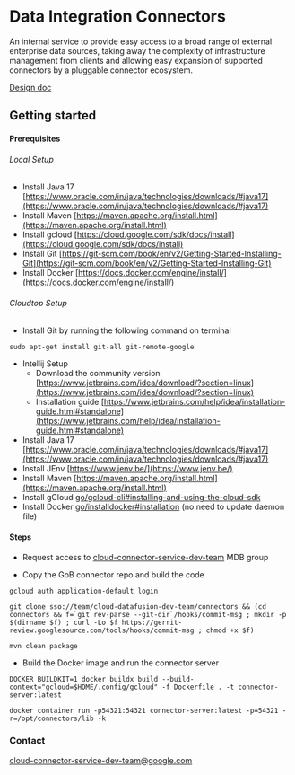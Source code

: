 # Data Integration Connectors

An internal service to provide easy access to a broad range of external enterprise data sources, taking away the complexity of infrastructure management from clients and allowing easy expansion of supported connectors by a pluggable connector ecosystem.

[Design doc](http://go/data-connectors-design)

## Getting started

#### Prerequisites
###### Local Setup
* Install Java 17 [https://www.oracle.com/in/java/technologies/downloads/#java17](https://www.oracle.com/in/java/technologies/downloads/#java17)
* Install Maven [https://maven.apache.org/install.html](https://maven.apache.org/install.html)
* Install gcloud [https://cloud.google.com/sdk/docs/install](https://cloud.google.com/sdk/docs/install)
* Install Git [https://git-scm.com/book/en/v2/Getting-Started-Installing-Git](https://git-scm.com/book/en/v2/Getting-Started-Installing-Git)
* Install Docker [https://docs.docker.com/engine/install/](https://docs.docker.com/engine/install/)

###### Cloudtop Setup
* Install Git by running the following command on terminal
```
sudo apt-get install git-all git-remote-google
```
* Intellij Setup 
  * Download the community version [https://www.jetbrains.com/idea/download/?section=linux](https://www.jetbrains.com/idea/download/?section=linux)
  * Installation guide [https://www.jetbrains.com/help/idea/installation-guide.html#standalone](https://www.jetbrains.com/help/idea/installation-guide.html#standalone)
* Install Java 17 [https://www.oracle.com/in/java/technologies/downloads/#java17](https://www.oracle.com/in/java/technologies/downloads/#java17)
* Install JEnv [https://www.jenv.be/](https://www.jenv.be/)
* Install Maven [https://maven.apache.org/install.html](https://maven.apache.org/install.html)
* Install gCloud [go/gcloud-cli#installing-and-using-the-cloud-sdk](https://g3doc.corp.google.com/company/teams/cloud-sdk/cli/index.md?cl=head#installing-and-using-the-cloud-sdk)
* Install Docker [go/installdocker#installation](https://g3doc.corp.google.com/cloud/containers/g3doc/glinux-docker/install.md?cl=head#installation) (no need to update daemon file)

#### Steps
* Request access to [cloud-connector-service-dev-team](https://ganpati2.corp.google.com/propose_membership?parent=100457634516&child=$me.prod) MDB group

* Copy the GoB connector repo and  build the code

```
gcloud auth application-default login

git clone sso://team/cloud-datafusion-dev-team/connectors && (cd connectors && f=`git rev-parse --git-dir`/hooks/commit-msg ; mkdir -p $(dirname $f) ; curl -Lo $f https://gerrit-review.googlesource.com/tools/hooks/commit-msg ; chmod +x $f)

mvn clean package
```

* Build the Docker image and run the connector server

```
DOCKER_BUILDKIT=1 docker buildx build --build-context="gcloud=$HOME/.config/gcloud" -f Dockerfile . -t connector-server:latest

docker container run -p54321:54321 connector-server:latest -p=54321 -r=/opt/connectors/lib -k
```
### Contact
[cloud-connector-service-dev-team@google.com](mailto:cloud-connector-service-dev-team@google.com)
